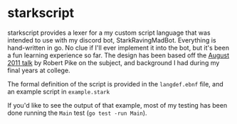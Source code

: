 # starkscript
starkscript provides a lexer for a my custom script language that was intended to use with my discord bot, StarkRavingMadBot.
Everything is hand-written in go. 
No clue if I'll ever implement it into the bot, but it's been a fun learning experience so far.
The design has been based off the [August 2011 talk](https://www.youtube.com/watch?v=HxaD_trXwRE) by Robert Pike on the subject,
and background I had during my final years at college.

The formal definition of the script is provided in the `langdef.ebnf` file, and an example script in `example.stark`

If you'd like to see the output of that example, most of my testing has been done running the `Main` test (`go test -run Main`).
